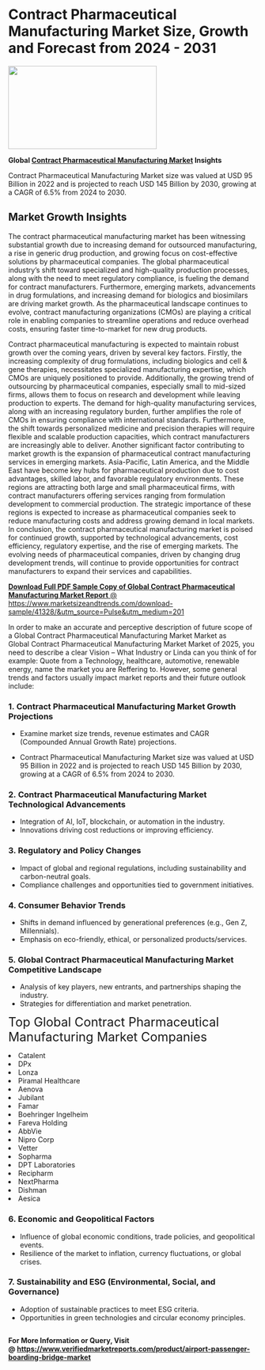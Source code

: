 <H1>Contract Pharmaceutical Manufacturing Market Size, Growth and Forecast from 2024 - 2031</H1><img class="aligncenter size-medium wp-image-584254" src="https://thirdeyenews.in/wp-content/uploads/2024/09/Global-Market-Research-300x168.jpeg" alt="" width="300" height="168" /><p><strong>Global&nbsp;<a href="https://www.marketsizeandtrends.com/download-sample/41328/&amp;utm_source=Pulse&amp;utm_medium=201">Contract Pharmaceutical Manufacturing Market</a> Insights</strong></p><p>Contract Pharmaceutical Manufacturing Market size was valued at USD 95 Billion in 2022 and is projected to reach USD 145 Billion by 2030, growing at a CAGR of 6.5% from 2024 to 2030.</p><p><h2>Market Growth Insights</h2> <p>The contract pharmaceutical manufacturing market has been witnessing substantial growth due to increasing demand for outsourced manufacturing, a rise in generic drug production, and growing focus on cost-effective solutions by pharmaceutical companies. The global pharmaceutical industry’s shift toward specialized and high-quality production processes, along with the need to meet regulatory compliance, is fueling the demand for contract manufacturers. Furthermore, emerging markets, advancements in drug formulations, and increasing demand for biologics and biosimilars are driving market growth. As the pharmaceutical landscape continues to evolve, contract manufacturing organizations (CMOs) are playing a critical role in enabling companies to streamline operations and reduce overhead costs, ensuring faster time-to-market for new drug products. <a href="#"></a></p> <p>Contract pharmaceutical manufacturing is expected to maintain robust growth over the coming years, driven by several key factors. Firstly, the increasing complexity of drug formulations, including biologics and cell & gene therapies, necessitates specialized manufacturing expertise, which CMOs are uniquely positioned to provide. Additionally, the growing trend of outsourcing by pharmaceutical companies, especially small to mid-sized firms, allows them to focus on research and development while leaving production to experts. The demand for high-quality manufacturing services, along with an increasing regulatory burden, further amplifies the role of CMOs in ensuring compliance with international standards. Furthermore, the shift towards personalized medicine and precision therapies will require flexible and scalable production capacities, which contract manufacturers are increasingly able to deliver. Another significant factor contributing to market growth is the expansion of pharmaceutical contract manufacturing services in emerging markets. Asia-Pacific, Latin America, and the Middle East have become key hubs for pharmaceutical production due to cost advantages, skilled labor, and favorable regulatory environments. These regions are attracting both large and small pharmaceutical firms, with contract manufacturers offering services ranging from formulation development to commercial production. The strategic importance of these regions is expected to increase as pharmaceutical companies seek to reduce manufacturing costs and address growing demand in local markets. In conclusion, the contract pharmaceutical manufacturing market is poised for continued growth, supported by technological advancements, cost efficiency, regulatory expertise, and the rise of emerging markets. The evolving needs of pharmaceutical companies, driven by changing drug development trends, will continue to provide opportunities for contract manufacturers to expand their services and capabilities. <a href="#"></p><p><span class=""><strong>Download Full PDF Sample Copy of Global Contract Pharmaceutical Manufacturing Market Report</strong> @ <a href="https://www.marketsizeandtrends.com/download-sample/41328/&amp;utm_source=Pulse&amp;utm_medium=201" target="_blank">https://www.marketsizeandtrends.com/download-sample/41328/&amp;utm_source=Pulse&amp;utm_medium=201</a></span></p><p>In order to make an accurate and perceptive description of future scope of a Global&nbsp;Contract Pharmaceutical Manufacturing Market Market as Global&nbsp;Contract Pharmaceutical Manufacturing Market Market of 2025, you need to describe a clear Vision &ndash; What Industry or Linda can you think of for example: Quote from a Technology, healthcare, automotive, renewable energy, name the market you are Reffering to. However, some general trends and factors usually impact market reports and their future outlook include:</p><h3>1.&nbsp;<strong>Contract Pharmaceutical Manufacturing Market Growth Projections</strong></h3><ul><li>Examine market size trends, revenue estimates and CAGR (Compounded Annual Growth Rate) projections.</li><li><p>Contract Pharmaceutical Manufacturing Market size was valued at USD 95 Billion in 2022 and is projected to reach USD 145 Billion by 2030, growing at a CAGR of 6.5% from 2024 to 2030.</p></li></ul><h3>2.&nbsp;<strong>Contract Pharmaceutical Manufacturing Market Technological Advancements</strong></h3><ul><li>Integration of AI, IoT, blockchain, or automation in the industry.</li><li>Innovations driving cost reductions or improving efficiency.</li></ul><h3>3.&nbsp;<strong>Regulatory and Policy Changes</strong></h3><ul><li>Impact of global and regional regulations, including sustainability and carbon-neutral goals.</li><li>Compliance challenges and opportunities tied to government initiatives.</li></ul><h3>4.&nbsp;<strong>Consumer Behavior Trends</strong></h3><ul><li>Shifts in demand influenced by generational preferences (e.g., Gen Z, Millennials).</li><li>Emphasis on eco-friendly, ethical, or personalized products/services.</li></ul><h3>5.&nbsp;<strong>Global Contract Pharmaceutical Manufacturing Market Competitive Landscape</strong></h3><ul><li>Analysis of key players, new entrants, and partnerships shaping the industry.</li><li>Strategies for differentiation and market penetration.</li></ul><p data-pm-slice="1 1 []"><span style="color: inherit; font-family: inherit; font-size: 25px;">Top Global Contract Pharmaceutical Manufacturing Market Companies</span></p><div class="" data-test-id=""><p><li>Catalent</li><li> DPx</li><li> Lonza</li><li> Piramal Healthcare</li><li> Aenova</li><li> Jubilant</li><li> Famar</li><li> Boehringer Ingelheim</li><li> Fareva Holding</li><li> AbbVie</li><li> Nipro Corp</li><li> Vetter</li><li> Sopharma</li><li> DPT Laboratories</li><li> Recipharm</li><li> NextPharma</li><li> Dishman</li><li> Aesica</li></p></div><h3>6.&nbsp;<strong>Economic and Geopolitical Factors</strong></h3><ul><li>Influence of global economic conditions, trade policies, and geopolitical events.</li><li>Resilience of the market to inflation, currency fluctuations, or global crises.</li></ul><h3>7.&nbsp;<strong>Sustainability and ESG (Environmental, Social, and Governance)</strong></h3><ul><li>Adoption of sustainable practices to meet ESG criteria.</li><li>Opportunities in green technologies and circular economy principles.</li></ul><h2><strong style="font-size: 14px;">For More Information or Query, Visit @&nbsp;</strong><a style="background-color: #ffffff; font-size: 14px;" href="https://www.marketsizeandtrends.com/report/contract-pharmaceutical-manufacturing-market/" target="_blank">https://www.verifiedmarketreports.com/product/airport-passenger-boarding-bridge-market</a></h2>
